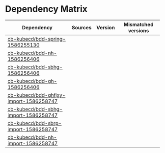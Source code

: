 # Dependency Matrix

Dependency | Sources | Version | Mismatched versions
---------- | ------- | ------- | -------------------
[cb-kubecd/bdd-spring-1586255130](https://github.com/cb-kubecd/bdd-spring-1586255130.git) |  | []() | 
[cb-kubecd/bdd-nh-1586256406](https://github.com/cb-kubecd/bdd-nh-1586256406.git) |  | []() | 
[cb-kubecd/bdd-sbhg-1586256406](https://github.com/cb-kubecd/bdd-sbhg-1586256406.git) |  | []() | 
[cb-kubecd/bdd-gh-1586256406](https://github.com/cb-kubecd/bdd-gh-1586256406.git) |  | []() | 
[cb-kubecd/bdd-ghfjxy-import-1586258747](https://github.com/cb-kubecd/bdd-ghfjxy-import-1586258747.git) |  | []() | 
[cb-kubecd/bdd-sbhg-import-1586258747](https://github.com/cb-kubecd/bdd-sbhg-import-1586258747.git) |  | []() | 
[cb-kubecd/bdd-sbrp-import-1586258747](https://github.com/cb-kubecd/bdd-sbrp-import-1586258747.git) |  | []() | 
[cb-kubecd/bdd-nh-import-1586258747](https://github.com/cb-kubecd/bdd-nh-import-1586258747.git) |  | []() | 
